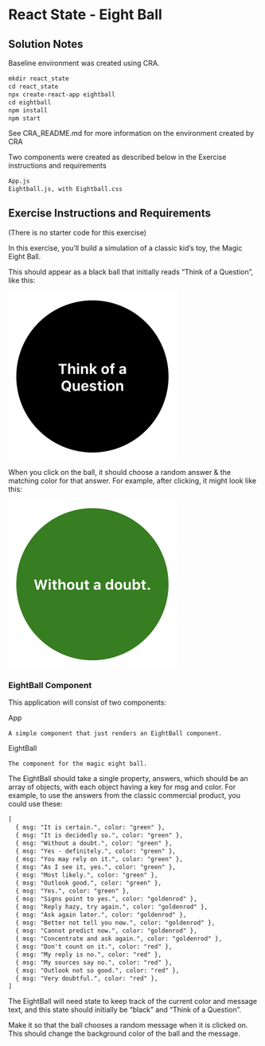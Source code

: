 # React State - Eight Ball

## Solution Notes

Baseline environment was created using CRA.

    mkdir react_state
    cd react_state
    npx create-react-app eightball
    cd eightball
    npm install
    npm start

See CRA_README.md for more information on the environment created by CRA

Two components were created as described below in the Exercise instructions and requirements

    App.js
    Eightball.js, with Eightball.css

## Exercise Instructions and Requirements

(There is no starter code for this exercise)

In this exercise, you’ll build a simulation of a classic kid’s toy, the Magic Eight Ball.

This should appear as a black ball that initially reads “Think of a Question”, like this:

![black.png](./black.png)

When you click on the ball, it should choose a random answer & the matching color for that answer. For example, after clicking, it might look like this:

![green.png](./green.png)

### EightBall Component

This application will consist of two components:

App

    A simple component that just renders an EightBall component.

EightBall

    The component for the magic eight ball.

The EightBall should take a single property, answers, which should be an array of objects, with each object having a key for msg and color. For example, to use the answers from the classic commercial product, you could use these:

```
[
  { msg: "It is certain.", color: "green" },
  { msg: "It is decidedly so.", color: "green" },
  { msg: "Without a doubt.", color: "green" },
  { msg: "Yes - definitely.", color: "green" },
  { msg: "You may rely on it.", color: "green" },
  { msg: "As I see it, yes.", color: "green" },
  { msg: "Most likely.", color: "green" },
  { msg: "Outlook good.", color: "green" },
  { msg: "Yes.", color: "green" },
  { msg: "Signs point to yes.", color: "goldenrod" },
  { msg: "Reply hazy, try again.", color: "goldenrod" },
  { msg: "Ask again later.", color: "goldenrod" },
  { msg: "Better not tell you now.", color: "goldenrod" },
  { msg: "Cannot predict now.", color: "goldenrod" },
  { msg: "Concentrate and ask again.", color: "goldenrod" },
  { msg: "Don't count on it.", color: "red" },
  { msg: "My reply is no.", color: "red" },
  { msg: "My sources say no.", color: "red" },
  { msg: "Outlook not so good.", color: "red" },
  { msg: "Very doubtful.", color: "red" },
]
```

The EightBall will need state to keep track of the current color and message text, and this state should initially be “black” and “Think of a Question”.

Make it so that the ball chooses a random message when it is clicked on. This should change the background color of the ball and the message.
